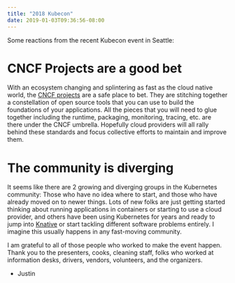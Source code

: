 ```yaml
---
title: "2018 Kubecon"
date: 2019-01-03T09:36:56-08:00
---
```


Some reactions from the recent Kubecon event in Seattle:

# CNCF Projects are a good bet

With an ecosystem changing and splintering as fast as the cloud native world, the [CNCF projects](https://www.cncf.io/projects/) are a safe place to bet. They are stitching together a constellation of open source tools that you can use to build the foundations of your applications. All the pieces that you will need to glue together including the runtime, packaging, monitoring, tracing, etc. are there under the CNCF umbrella. Hopefully cloud providers will all rally behind these standards and focus collective efforts to maintain and improve them.

# The community is diverging

It seems like there are 2 growing and diverging groups in the Kubernetes community: Those who have no idea where to start, and those who have already moved on to newer things. Lots of new folks are just getting started thinking about running applications in containers or starting to use a cloud provider, and others have been using Kubernetes for years and ready to jump into [Knative](https://github.com/knative/) or start tackling different software problems entirely. I imagine this usually happens in any fast-moving community.

I am grateful to all of those people who worked to make the event happen. Thank you to the presenters, cooks, cleaning staff, folks who worked at information desks, drivers, vendors, volunteers, and the organizers.

- Justin

<!--more-->

